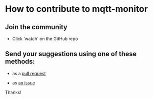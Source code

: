 # How to contribute to mqtt-monitor

## Join the community

- Click 'watch' on the GitHub repo

## Send your suggestions using one of these methods:

- as a [pull request](https://github.com/yaleman/mqtt-monitor/pulls)

- as [an issue](https://github.com/yaleman/mqtt-monitor/issues/new)

Thanks!